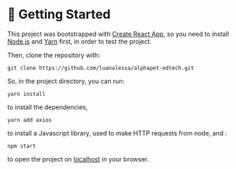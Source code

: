 # 🏁 Getting Started 

This project was bootstrapped with [Create React App](https://github.com/facebook/create-react-app), so you need to install [Node.js](https://nodejs.org/en/download/) and [Yarn](https://yarnpkg.com/) first, in order to test the project.

Then, clone the repository with:

```
git clone https://github.com/luanalessa/alphapet-edtech.git
```

So, in the project directory, you can run:

```
yarn install
```
to install the dependencies,

```
yarn add axios
```
to install a Javascript library, used to make HTTP requests from node, and : 
```
npm start
```

to open the project on [localhost](http://localhost:3000) in your browser.
